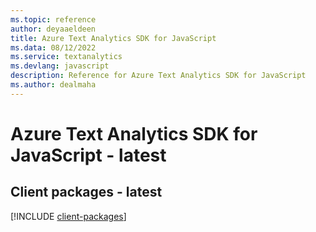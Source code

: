 ```yaml
---
ms.topic: reference
author: deyaaeldeen
title: Azure Text Analytics SDK for JavaScript
ms.data: 08/12/2022
ms.service: textanalytics
ms.devlang: javascript
description: Reference for Azure Text Analytics SDK for JavaScript
ms.author: dealmaha
---
```

# Azure Text Analytics SDK for JavaScript - latest

## Client packages - latest
[!INCLUDE [client-packages](text-analytics-client-index.md)]